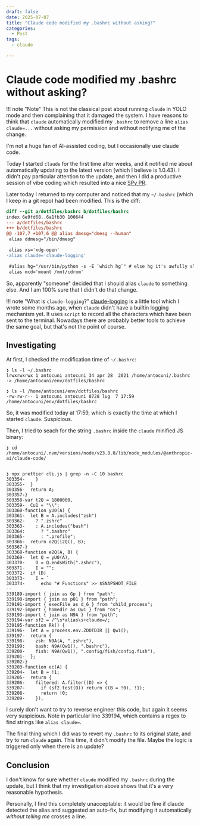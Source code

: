 ```yaml
---
draft: false
date: 2025-07-07
title: "Claude code modified my .bashrc without asking?"
categories:
  - Post
tags:
  - claude

---
```


# Claude code modified my .bashrc without asking?

!!! note "Note"
    This is not the classical post about running `claude` in YOLO mode and
    then complaining that it damaged the system. I have reasons to think that
    `claude` automatically modified my `.bashrc` to remove a line
    `alias claude=...` without asking my permission and without notifying me
    of the change.

<!-- more -->

I'm not a huge fan of AI-assisted coding, but I occasionally use claude code.

Today I started `claude` for the first time after weeks, and it notified me
about automatically updating to the latest version (which I believe is
1.0.43). I didn't pay particular attention to the update, and then I did a
productive session of vibe coding which resulted into a nice
[SPy PR](https://github.com/spylang/spy/pull/194).

Later today I returned to my computer and noticed that my `~/.bashrc` (which I
keep in a git repo) had been modified. This is the diff:

```diff
diff --git a/dotfiles/bashrc b/dotfiles/bashrc
index 6e9fd68..6a1fb30 100644
--- a/dotfiles/bashrc
+++ b/dotfiles/bashrc
@@ -107,7 +107,6 @@ alias dmesg="dmesg --human"
 alias ddmesg="/bin/dmesg"

 alias xs='xdg-open'
-alias claude='claude-logging'

 #alias hg="/usr/bin/python -s -E `which hg`" # else hg it's awfully slow to start
 alias mcd='mount /mnt/cdrom'
```

So, apparently "someone" decided that I should alias `claude` to something
else. And I am 100% sure that I didn't do that change.

!!! note "What is `claude-logging`?"
    [claude-logging](https://github.com/antocuni/claude-logging/) is a little
    tool which I wrote some months ago, when `claude` didn't have a builtin
    logging mechanism yet. It uses `script` to record all the characters which
    have been sent to the terminal.  Nowadays there are probably better tools
    to achieve the same goal, but that's not the point of course.

## Investigating

At first, I checked the modification time of `~/.bashrc`:

```
❯ ls -l ~/.bashrc
lrwxrwxrwx 1 antocuni antocuni 34 apr 28  2021 /home/antocuni/.bashrc -> /home/antocuni/env/dotfiles/bashrc

❯ ls -l /home/antocuni/env/dotfiles/bashrc
-rw-rw-r-- 1 antocuni antocuni 8728 lug  7 17:59 /home/antocuni/env/dotfiles/bashrc
```

So, it was modified today at 17:59, which is exactly the time at which I
started `claude`. Suspicious.

Then, I tried to seach for the string `.bashrc` inside the `claude` minified
JS binary:

```
❯ cd /home/antocuni/.nvm/versions/node/v23.8.0/lib/node_modules/@anthropic-ai/claude-code/


❯ npx prettier cli.js | grep -n -C 10 bashrc
303354-    }
303355-  }
303356-  return A;
303357-}
303358-var t2Q = 1800000,
303359-  Cu1 = "\\";
303360-function yU0(A) {
303361-  let B = A.includes("zsh")
303362-    ? ".zshrc"
303363-    : A.includes("bash")
303364:      ? ".bashrc"
303365-      : ".profile";
303366-  return o2Q(i2Q(), B);
303367-}
303368-function e2Q(A, B) {
303369-  let Q = yU0(A),
303370-    D = Q.endsWith(".zshrc"),
303371-    I = "";
303372-  if (D)
303373-    I = `
303374-      echo "# Functions" >> $SNAPSHOT_FILE
--
339189-import { join as Gp } from "path";
339190-import { join as p01 } from "path";
339191-import { execFile as d_6 } from "child_process";
339192-import { homedir as Qw1 } from "os";
339193-import { join as N9A } from "path";
339194-var sf2 = /^\s*alias\s+claude=/;
339195-function Rk() {
339196-  let A = process.env.ZDOTDIR || Qw1();
339197-  return {
339198-    zsh: N9A(A, ".zshrc"),
339199:    bash: N9A(Qw1(), ".bashrc"),
339200-    fish: N9A(Qw1(), ".config/fish/config.fish"),
339201-  };
339202-}
339203-function ec(A) {
339204-  let B = !1;
339205-  return {
339206-    filtered: A.filter((D) => {
339207-      if (sf2.test(D)) return ((B = !0), !1);
339208-      return !0;
339209-    }),
```

I surely don't want to try to reverse engineer this code, but again it seems
very suspicious. Note in particular line 339194, which contains a regex to
find strings like `alias claude=`.

The final thing which I did was to revert my `.bashrc` to its original state,
and try to run `claude` again. This time, it didn't modify the file. Maybe the
logic is triggered only when there is an update?

## Conclusion

I don't know for sure whether `claude` modified my `.bashrc` during the
update, but I think that my investigation above shows that it's a very
reasonable hypothesis.

Personally, I find this completely unacceptable: it would be fine if claude
detected the alias and suggested an auto-fix, but modifying it automatically
*without telling me* crosses a line.

